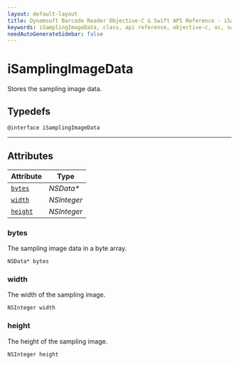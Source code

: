 ```yaml
---
layout: default-layout
title: Dynamsoft Barcode Reader Objective-C & Swift API Reference - iSamplingImageData Class
keywords: iSamplingImageData, class, api reference, objective-c, oc, swift
needAutoGenerateSidebar: false
---
```



# iSamplingImageData
Stores the sampling image data.

## Typedefs

```objc
@interface iSamplingImageData
```  
  
---
  

## Attributes
  
| Attribute | Type |
|---------- | ---- |
| [`bytes`](#bytes) | *NSData\** |
| [`width`](#width) | *NSInteger* |
| [`height`](#height) | *NSInteger* |


### bytes
The sampling image data in a byte array.
```objc
NSData* bytes
```

### width
The width of the sampling image.
```objc
NSInteger width
```

### height
The height of the sampling image.
```objc
NSInteger height
```
